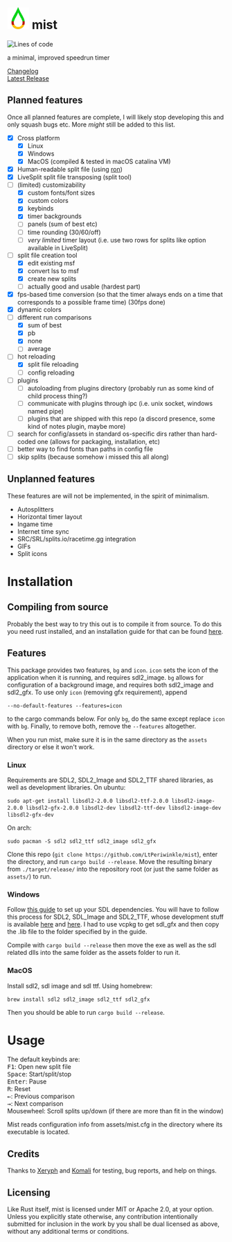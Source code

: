 # <img src="assets/MIST.png" width="50" height="50"/> mist
![Lines of code](https://img.shields.io/tokei/lines/github/ltperiwinkle/mist)

a minimal, improved speedrun timer

[Changelog](CHANGELOG.md) \
[Latest Release](https://github.com/LtPeriwinkle/mist/releases/latest)

## Planned features
Once all planned features are complete, I will likely stop developing this and only squash bugs etc. More *might* still be added to this list.
- [X] Cross platform
	* [X] Linux
	* [X] Windows
	* [X] MacOS (compiled & tested in macOS catalina VM)
- [X] Human-readable split file (using [ron](https://github.com/ron-rs/ron))
- [X] LiveSplit split file transposing (split tool)
- [ ] (limited) customizability 
	* [X] custom fonts/font sizes
	* [X] custom colors
	* [X] keybinds
	* [X] timer backgrounds
	* [ ] panels (sum of best etc)
	* [ ] time rounding (30/60/off)
	* [ ] *very limited* timer layout (i.e. use two rows for splits like option available in LiveSplit)
- [ ] split file creation tool
	* [X] edit existing msf
	* [X] convert lss to msf
	* [X] create new splits
	* [ ] actually good and usable (hardest part)
- [X] fps-based time conversion (so that the timer always ends on a time that corresponds to a possible frame time) (30fps done)
- [X] dynamic colors
- [ ] different run comparisons
	* [X] sum of best
	* [X] pb
	* [X] none
	* [ ] average
- [ ] hot reloading
	* [X] split file reloading
	* [ ] config reloading
- [ ] plugins
	* [ ] autoloading from plugins directory (probably run as some kind of child process thing?)
	* [ ] communicate with plugins through ipc (i.e. unix socket, windows named pipe)
	* [ ] plugins that are shipped with this repo (a discord presence, some kind of notes plugin, maybe more)
- [ ] search for config/assets in standard os-specific dirs rather than hard-coded one (allows for packaging, installation, etc)
- [ ] better way to find fonts than paths in config file
- [ ] skip splits (because somehow i missed this all along)

## Unplanned features
These features are will not be implemented, in the spirit of minimalism.
* Autosplitters
* Horizontal timer layout
* Ingame time
* Internet time sync
* SRC/SRL/splits.io/racetime.gg integration
* GIFs
* Split icons

# Installation

## Compiling from source
Probably the best way to try this out is to compile it from source. To do this you need rust installed, and an installation guide
for that can be found [here](https://www.rust-lang.org/tools/install).

## Features
This package provides two features, `bg` and `icon`. `icon` sets the icon of the application when it is running, and requires sdl2_image.
`bg` allows for configuration of a background image, and requires both sdl2\_image and sdl2\_gfx. To use only `icon` (removing gfx requirement),
append
```
--no-default-features --features=icon
```

to the cargo commands below. For only `bg`, do the same except replace `icon` with `bg`. Finally, to remove both, remove the `--features` altogether.


When you run mist, make sure it is in the same directory as the `assets` directory or else it won't work.
### Linux
Requirements are SDL2, SDL2\_Image and SDL2\_TTF shared libraries, as well as development libraries. On ubuntu:
```
sudo apt-get install libsdl2-2.0.0 libsdl2-ttf-2.0.0 libsdl2-image-2.0.0 libsdl2-gfx-2.0.0 libsdl2-dev libsdl2-ttf-dev libsdl2-image-dev libsdl2-gfx-dev
```

On arch:
```
sudo pacman -S sdl2 sdl2_ttf sdl2_image sdl2_gfx
```

Clone this repo (`git clone https://github.com/LtPeriwinkle/mist`), enter the directory, and run `cargo build --release`. Move the
resulting binary from `./target/release/` into the repository root (or just the same folder as `assets/`) to run.

### Windows
Follow [this guide](https://github.com/Rust-SDL2/rust-sdl2#windows-msvc) to set up your SDL dependencies. You will have to follow this process for SDL2, SDL\_Image and SDL2\_TTF,
whose development stuff is available [here](http://libsdl.org/projects/SDL_ttf/) and [here](http://libsdl.org/projects/SDL_image). I had to use vcpkg to get sdl_gfx and then copy the .lib file to the
folder specified by in the guide.

Compile with `cargo build --release` then move the exe as well as the sdl related dlls into the same folder as the assets folder to run it.

### MacOS
Install sdl2, sdl image and sdl ttf. Using homebrew:
```
brew install sdl2 sdl2_image sdl2_ttf sdl2_gfx
```

Then you should be able to run `cargo build --release`.

# Usage
The default keybinds are: \
<kbd>F1</kbd>: Open new split file \
<kbd>Space</kbd>: Start/split/stop \
<kbd>Enter</kbd>: Pause \
<kbd>R</kbd>: Reset \
<kbd>&leftarrow;</kbd>: Previous comparison \
<kbd>&rightarrow;</kbd>: Next comparison \
Mousewheel: Scroll splits up/down (if there are more than fit in the window)

Mist reads configuration info from assets/mist.cfg in the directory where its executable is located.

## Credits
Thanks to [Xeryph](https://twitch.tv/xeryph1) and [Komali](https://youtube.com/c/KomaliPrinceOfRito) for testing, bug reports,
and help on things.

## Licensing
Like Rust itself, mist is licensed under MIT or Apache 2.0, at your option.
Unless you explicitly state otherwise, any contribution intentionally submitted
for inclusion in the work by you shall be dual licensed as above, without any
additional terms or conditions.
